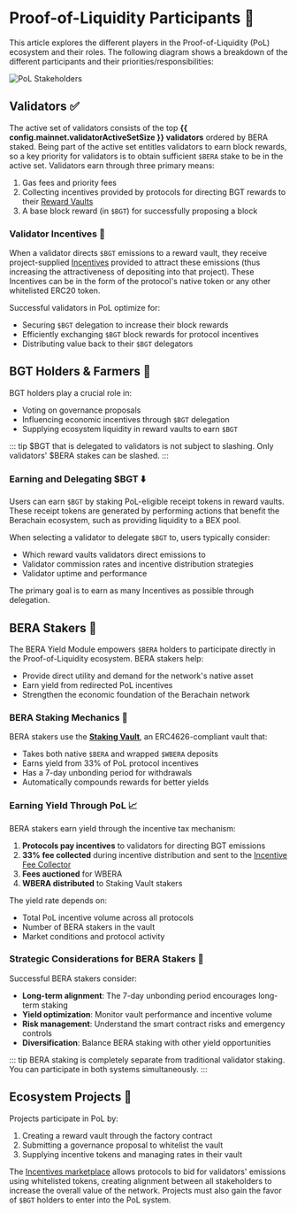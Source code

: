 <script setup>
  import config from '@berachain/config/constants.json';
</script>

# Proof-of-Liquidity Participants 👥

This article explores the different players in the Proof-of-Liquidity (PoL) ecosystem and their roles. The following diagram shows a breakdown of the different participants and their priorities/responsibilities:

![PoL Stakeholders](/assets/val-stakeholder-overview.png)

## Validators ✅

The active set of validators consists of the top **{{ config.mainnet.validatorActiveSetSize }} validators** ordered by BERA staked. Being part of the active set entitles validators to earn block rewards, so a key priority for validators is to obtain sufficient `$BERA` stake to be in the active set. Validators earn through three primary means:

1. Gas fees and priority fees
2. Collecting incentives provided by protocols for directing BGT rewards to their [Reward Vaults](/learn/pol/rewardvaults)
3. A base block reward (in `$BGT`) for successfully proposing a block

### Validator Incentives 💎

When a validator directs `$BGT` emissions to a reward vault, they receive project-supplied [Incentives](/learn/pol/incentives) provided to attract these emissions (thus increasing the attractiveness of depositing into that project). These Incentives can be in the form of the protocol's native token or any other whitelisted ERC20 token.

Successful validators in PoL optimize for:

- Securing `$BGT` delegation to increase their block rewards
- Efficiently exchanging `$BGT` block rewards for protocol incentives
- Distributing value back to their `$BGT` delegators

## BGT Holders & Farmers 🥕

BGT holders play a crucial role in:

- Voting on governance proposals
- Influencing economic incentives through `$BGT` delegation
- Supplying ecosystem liquidity in reward vaults to earn `$BGT`

::: tip
$BGT that is delegated to validators is not subject to slashing. Only validators' $BERA stakes can be slashed.
:::

### Earning and Delegating $BGT ⬇️

Users can earn `$BGT` by staking PoL-eligible receipt tokens in reward vaults. These receipt tokens are generated by performing actions that benefit the Berachain ecosystem, such as providing liquidity to a BEX pool.

When selecting a validator to delegate `$BGT` to, users typically consider:

- Which reward vaults validators direct emissions to
- Validator commission rates and incentive distribution strategies
- Validator uptime and performance

The primary goal is to earn as many Incentives as possible through delegation.

## BERA Stakers 🐻

The BERA Yield Module empowers `$BERA` holders to participate directly in the Proof-of-Liquidity ecosystem. BERA stakers help:

- Provide direct utility and demand for the network's native asset
- Earn yield from redirected PoL incentives
- Strengthen the economic foundation of the Berachain network

### BERA Staking Mechanics 🔄

BERA stakers use the **[Staking Vault](/developers/contracts/wbera-staker-vault)**, an ERC4626-compliant vault that:

- Takes both native `$BERA` and wrapped `$WBERA` deposits
- Earns yield from 33% of PoL protocol incentives
- Has a 7-day unbonding period for withdrawals
- Automatically compounds rewards for better yields

### Earning Yield Through PoL 📈

BERA stakers earn yield through the incentive tax mechanism:

1. **Protocols pay incentives** to validators for directing BGT emissions
2. **33% fee collected** during incentive distribution and sent to the [Incentive Fee Collector](/developers/contracts/bgt-incentive-fee-collector)
3. **Fees auctioned** for WBERA
4. **WBERA distributed** to Staking Vault stakers

The yield rate depends on:

- Total PoL incentive volume across all protocols
- Number of BERA stakers in the vault
- Market conditions and protocol activity

### Strategic Considerations for BERA Stakers 🎯

Successful BERA stakers consider:

- **Long-term alignment**: The 7-day unbonding period encourages long-term staking
- **Yield optimization**: Monitor vault performance and incentive volume
- **Risk management**: Understand the smart contract risks and emergency controls
- **Diversification**: Balance BERA staking with other yield opportunities

::: tip
BERA staking is completely separate from traditional validator staking. You can participate in both systems simultaneously.
:::

## Ecosystem Projects 🧸

Projects participate in PoL by:

1. Creating a reward vault through the factory contract
2. Submitting a governance proposal to whitelist the vault
3. Supplying incentive tokens and managing rates in their vault

The [Incentives marketplace](/learn/pol/incentives) allows protocols to bid for validators' emissions using whitelisted tokens, creating alignment between all stakeholders to increase the overall value of the network. Projects must also gain the favor of `$BGT` holders to enter into the PoL system.
